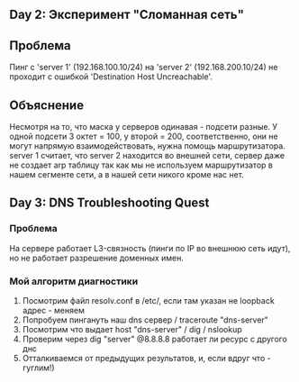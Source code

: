 ## Day 2: Эксперимент "Сломанная сеть"

## Проблема

Пинг с 'server 1' (192.168.100.10/24) на 'server 2' (192.168.200.10/24) не
проходит с ошибкой 'Destination Host Uncreachable'.

## Объяснение

Несмотря на то, что маска у серверов одинавая - подсети разные. У одной подсети
3 октет = 100, у второй = 200, соответственно, они не могут напрямую
взаимодействовать, нужна помощь маршрутизатора. server 1 считает, что
server 2 находится во внешней сети, сервер даже не создает arp таблицу так 
как мы не используем маршрутизатор в нашем сегменте сети, а в нашей сети никого
кроме нас нет.

## Day 3: DNS Troubleshooting Quest

### Проблема
На сервере работает L3-связность (пинги по IP во внешнюю сеть идут),
 но не работает разрешение доменных имен.

### Мой алгоритм диагностики
1. Посмотрим файл resolv.conf в /etc/, если там указан не loopback адрес - меняем
2. Попробуем пингануть наш dns сервер / traceroute "dns-server"
3. Посмотрим что выдает host "dns-server" / dig / nslookup
4. Проверим через dig "server" @8.8.8.8 работает ли ресурс с другого днс
5. Отталкиваемся от предыдущих результатов, и, если вдруг что - гуглим!)
